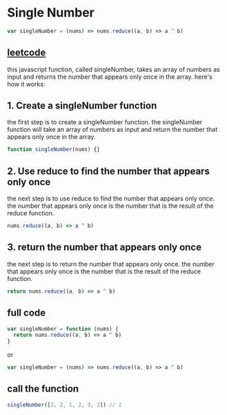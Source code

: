 # Single Number

```js
var singleNumber = (nums) => nums.reduce((a, b) => a ^ b)
```

## [leetcode](https://leetcode.com/problems/single-number)

this javascript function, called singleNumber, takes an array of numbers as input and returns the number that appears only once in the array. here's how it works:

## 1. Create a singleNumber function

the first step is to create a singleNumber function. the singleNumber function will take an array of numbers as input and return the number that appears only once in the array.

```js
function singleNumber(nums) {}
```

## 2. Use reduce to find the number that appears only once

the next step is to use reduce to find the number that appears only once. the number that appears only once is the number that is the result of the reduce function.

```js
nums.reduce((a, b) => a ^ b)
```

## 3. return the number that appears only once

the next step is to return the number that appears only once. the number that appears only once is the number that is the result of the reduce function.

```js
return nums.reduce((a, b) => a ^ b)
```

## full code

```js
var singleNumber = function (nums) {
  return nums.reduce((a, b) => a ^ b)
}
```

or

```js
var singleNumber = (nums) => nums.reduce((a, b) => a ^ b)
```

## call the function

```js
singleNumber([2, 2, 1, 2, 3, 2]) // 1
```

